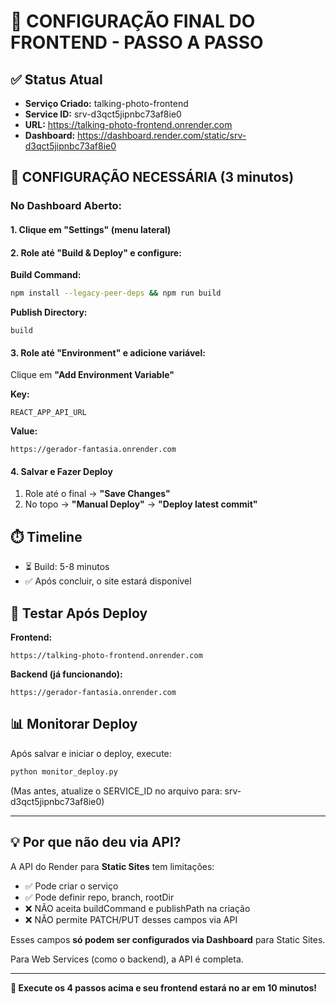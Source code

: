 # 🎯 CONFIGURAÇÃO FINAL DO FRONTEND - PASSO A PASSO

## ✅ Status Atual

- **Serviço Criado:** talking-photo-frontend
- **Service ID:** srv-d3qct5jipnbc73af8ie0
- **URL:** https://talking-photo-frontend.onrender.com
- **Dashboard:** https://dashboard.render.com/static/srv-d3qct5jipnbc73af8ie0

## 🔧 CONFIGURAÇÃO NECESSÁRIA (3 minutos)

### No Dashboard Aberto:

#### 1. Clique em "Settings" (menu lateral)

#### 2. Role até "Build & Deploy" e configure:

**Build Command:**
```bash
npm install --legacy-peer-deps && npm run build
```

**Publish Directory:**
```
build
```

#### 3. Role até "Environment" e adicione variável:

Clique em **"Add Environment Variable"**

**Key:**
```
REACT_APP_API_URL
```

**Value:**
```
https://gerador-fantasia.onrender.com
```

#### 4. Salvar e Fazer Deploy

1. Role até o final → **"Save Changes"**
2. No topo → **"Manual Deploy"** → **"Deploy latest commit"**

## ⏱️ Timeline

- ⏳ Build: 5-8 minutos
- ✅ Após concluir, o site estará disponível

## 🧪 Testar Após Deploy

**Frontend:**
```
https://talking-photo-frontend.onrender.com
```

**Backend (já funcionando):**
```
https://gerador-fantasia.onrender.com
```

## 📊 Monitorar Deploy

Após salvar e iniciar o deploy, execute:

```bash
python monitor_deploy.py
```

(Mas antes, atualize o SERVICE_ID no arquivo para: srv-d3qct5jipnbc73af8ie0)

---

## 💡 Por que não deu via API?

A API do Render para **Static Sites** tem limitações:
- ✅ Pode criar o serviço
- ✅ Pode definir repo, branch, rootDir
- ❌ NÃO aceita buildCommand e publishPath na criação
- ❌ NÃO permite PATCH/PUT desses campos via API

Esses campos **só podem ser configurados via Dashboard** para Static Sites.

Para Web Services (como o backend), a API é completa.

---

**🚀 Execute os 4 passos acima e seu frontend estará no ar em 10 minutos!**
